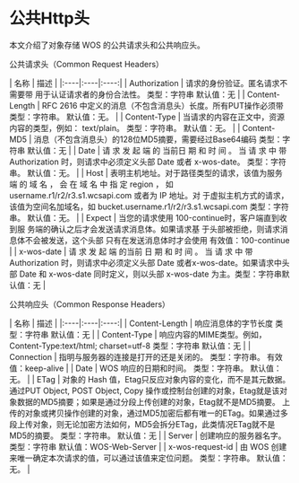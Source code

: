 # 公共Http头

本文介绍了对象存储 WOS 的公共请求头和公共响应头。

公共请求头（Common Request Headers）

| 名称   | 描述   |
|:----|:----|:----:|
| Authorization   | 请求的身份验证。匿名请求不需要带  用于认证请求者的身份合法性。  类型：字符串  默认值：无   |
| Content-Length   | RFC 2616 中定义的消息（不包含消息头）长度。所有PUT操作必须带  类型：字符串。  默认值：无。 |
| Content-Type   | 当请求的内容在正文中，资源内容的类型，例如： text/plain。  类型：字符串。  默认值：无。   |
| Content-MD5   | 消息（不包含消息头）的128位MD5摘要，需要经过Base64编码  类型：字符串  默认值：无   |
| Date   | 请 求 发 起 端 的 当前日 期 和 时 间 。 当 请 求 中 带  Authorization 时，则请求中必须定义头部 Date 或者  x-wos-date。  类型：字符串。  默认值：无。   |
| Host   | 表明主机地址。对于路径类型的请求，该值为服务  端 的 域 名 ， 会 在 域 名 中 指 定 region ， 如  username.r1/r2/r3.s1.wcsapi.com 或者为 IP 地址。对  于虚拟主机方式的请求，该值为空间名加域名，如  bucket.username.r1/r2/r3.s1.wcsapi.com  类型：字符串。  默认值：无。   |
| Expect   | 当您的请求使用 100-continue时，客户端直到收到服  务端的确认之后才会发送请求消息体。如果请求基  于头部被拒绝，则请求消息体不会被发送，这个头部  只有在发送消息体时才会使用  有效值：100-continue   |
| x-wos-date | 请 求 发 起 端 的当前 日 期 和 时 间 。 当 请 求 中 带Authorization 时，则请求中必须定义头部 Date 或者x-wos-date。如果请求中头部 Date 和 x-wos-date 同时定义，则以头部 x-wos-date 为主。类型：字符串默认值：无   |

公共响应头（Common Response Headers）

| 名称   | 描述   |
|:----|:----|:----:|
| Content-Length   | 响应消息体的字节长度  类型：字符串  默认值：无   |
| Content-Type   | 响应内容的MIME类型。例如，Content-Type:text/html; charset=utf-8  类型：字符串  默认值：无   |
| Connection   | 指明与服务器的连接是打开的还是关闭的。  类型：字符串。  有效值：keep-alive   |
| Date   | WOS 响应的日期和时间。  类型：字符串。  默认值：无。   |
| ETag   | 对象的 Hash 值，Etag只反应对象内容的变化，而不是其元数据。通过PUT Object, POST Object, Copy 操作或控制台创建的对象，Etag就是该对象数据的MD5摘要；如果是通过分段上传创建的对象，Etag就不是MD5摘要。    上传的对象或拷贝操作创建的对象，通过MD5加密后都有唯一的ETag。如果通过多段上传对象，则无论加密方法如何，MD5会拆分ETag，此类情况ETag就不是MD5的摘要。  类型：字符串。  默认值：无   |
| Server   | 创建响应的服务器名字。  类型：字符串  默认值：WOS-Web-Server   |
| x-wos-request-id   | 由 WOS 创建来唯一确定本次请求的值，可以通过该值来定位问题。  类型：字符串。  默认值：无。   |